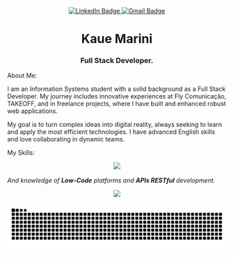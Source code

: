 <div id="badges" align="center">
<a href="https://www.linkedin.com/in/kauêmarini" target="_blank">
<img src="https://img.shields.io/badge/LinkedIn-0077B5?style=for-the-badge&logo=linkedin&logoColor=white" alt="LinkedIn Badge"/>
</a>
<a href="mailto:kauemarinil@gmail.com" target="_blank">
<img src="https://img.shields.io/badge/Gmail-D14836?style=for-the-badge&logo=gmail&logoColor=white" alt="Gmail Badge"/>
</a>
</div>

<h1 align="center">
Kaue Marini
<br>
</h1>
<h3 align="center">Full Stack Developer.</h3>

 About Me:
<p>
I am an Information Systems student with a solid background as a Full Stack Developer. My journey includes innovative experiences at Fly Comunicação, TAKEOFF, and in freelance projects, where I have built and enhanced robust web applications.
</p>
<p>
My goal is to turn complex ideas into digital reality, always seeking to learn and apply the most efficient technologies. I have advanced English skills and love collaborating in dynamic teams.
</p>

 My Skills:
<p align="center">
<a href="https://skillicons.dev">
<img src="https://skillicons.dev/icons?i=html,css,javascript,typescript,cs,mysql,nodejs,py,react,kotlin" />
</a>
</p>
<p align="center">

</p>
<i>And knowledge of <b>Low-Code</b> platforms and <b>APIs RESTful</b> development.</i>
</p>

<p align="center">

<img height="180em" src="https://github-readme-stats.vercel.app/api/top-langs/?username=KaueMarini&layout=compact&langs_count=7&theme=dracula&cache_seconds=3600"/>
</p>

<p align="center">
  <picture>
    <source media="(prefers-color-scheme: dark)" srcset="https://raw.githubusercontent.com/KaueMarini/KaueMarini/output/github-snake-dark.svg" />
    <source media="(prefers-color-scheme: light)" srcset="https://raw.githubusercontent.com/KaueMarini/KaueMarini/output/github-snake.svg" />
    <img alt="github-snake" src="https://raw.githubusercontent.com/KaueMarini/KaueMarini/output/github-snake.svg" />
  </picture>
</p>
